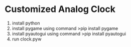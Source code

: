 # Customized Analog Clock

1. install python
2. install pygame using command >pip install pygame 
3. install pyautogui using command >pip install pyautogui
4. run clock.pyw 
